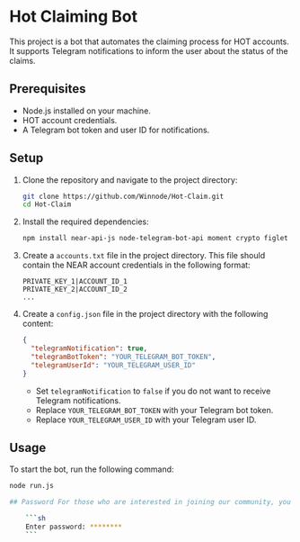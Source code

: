 # Hot Claiming Bot

This project is a bot that automates the claiming process for HOT accounts. It supports Telegram notifications to inform the user about the status of the claims.

## Prerequisites

- Node.js installed on your machine.
- HOT account credentials.
- A Telegram bot token and user ID for notifications.

## Setup

1. Clone the repository and navigate to the project directory:

    ```bash
    git clone https://github.com/Winnode/Hot-Claim.git
    cd Hot-Claim
    ```

2. Install the required dependencies:

    ```bash
    npm install near-api-js node-telegram-bot-api moment crypto figlet readline-sync
    ```

3. Create a `accounts.txt` file in the project directory. This file should contain the NEAR account credentials in the following format:

    ```
    PRIVATE_KEY_1|ACCOUNT_ID_1
    PRIVATE_KEY_2|ACCOUNT_ID_2
    ...
    ```

4. Create a `config.json` file in the project directory with the following content:

    ```json
    {
      "telegramNotification": true,
      "telegramBotToken": "YOUR_TELEGRAM_BOT_TOKEN",
      "telegramUserId": "YOUR_TELEGRAM_USER_ID"
    }
    ```

    - Set `telegramNotification` to `false` if you do not want to receive Telegram notifications.
    - Replace `YOUR_TELEGRAM_BOT_TOKEN` with your Telegram bot token.
    - Replace `YOUR_TELEGRAM_USER_ID` with your Telegram user ID.

## Usage

To start the bot, run the following command:

```bash
node run.js

## Password For those who are interested in joining our community, you can find the password at https://t.me/winsnip.

    ```sh
    Enter password: ********
    ```
